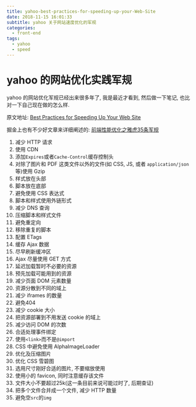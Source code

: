 ```yaml
---
title: yahoo-best-practices-for-speeding-up-your-Web-Site
date: 2018-11-15 16:01:33
subtitle: yahoo 关于网站速度优化的军规
categories:
  - front-end
tags:
  - yahoo
  - speed
---
```


# yahoo 的网站优化实践军规

yahoo 的网站优化军规已经出来很多年了, 我是最近才看到, 然后做一下笔记, 也比对一下自己现在做的怎么样.

原文地址: [Best Practices for Speeding Up Your Web Site](https://developer.yahoo.com/performance/rules.html?guccounter=1)
<!-- more -->
掘金上也有不少好文章来详细阐述的: [前端性能优化之雅虎35条军规](https://juejin.im/post/5b73ef38f265da281e048e51)

1. 减少 HTTP 请求
2. 使用 CDN
3. 添加`Expires`或者`Cache-Control`缓存控制头
4. 对除了图片和 PDF 这类文件以外的文件(如 CSS, JS, 或者 `application/json`等)使用 Gzip
5. 样式放在头部
6. 脚本放在底部
7. 避免使用 CSS 表达式
8. 脚本和样式使用外链形式
9. 减少 DNS 查询
10. 压缩脚本和样式文件
11. 避免重定向
12. 移除重复的脚本
13. 配置 ETags
14. 缓存 Ajax 数据
15. 尽早刷新缓冲区
16. Ajax 尽量使用 GET 方式
17. 延迟加载暂时不必要的资源
18. 预先加载可能用到的资源
19. 减少页面 DOM 元素数量
20. 资源分散到不同的域上
21. 减少 iframes 的数量
22. 避免404
23. 减少 cookie 大小
24. 把资源部署到不用发送 cookie 的域上
25. 减少访问 DOM 的次数
26. 合适处理事件绑定
27. 使用`<link>`而不是`@import`
28. CSS 中避免使用 AlphaImageLoader
29. 优化及压缩图片
30. 优化 CSS 雪碧图
31. 选用尺寸刚好合适的图片, 不要缩放使用
32. 使用小的 favicon, 同时注意缓存该文件
33. 文件大小不要超过25k(这一条目前来说可能过时了, 后期查证)
34. 把多个文件合并成一个文件, 减少 HTTP 数量
35. 避免空`src`的`img`
